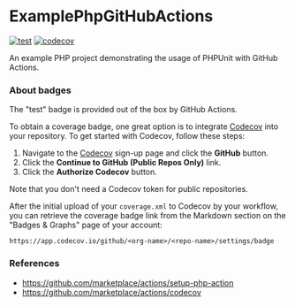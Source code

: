 # ExamplePhpGitHubActions

[![test](https://github.com/eylemugurel/ExamplePhpGitHubActions/actions/workflows/test.yml/badge.svg)](https://github.com/eylemugurel/ExamplePhpGitHubActions/actions/workflows/test.yml)
[![codecov](https://codecov.io/gh/eylemugurel/ExamplePhpGitHubActions/branch/main/graph/badge.svg?token=QD734AK8G8)](https://codecov.io/gh/eylemugurel/ExamplePhpGitHubActions)

An example PHP project demonstrating the usage of PHPUnit with GitHub Actions.

### About badges

The "test" badge is provided out of the box by GitHub Actions.

To obtain a coverage badge, one great option is to integrate [Codecov](https://about.codecov.io/) into your repository. To get started with Codecov, follow these steps:

1. Navigate to the [Codecov](https://about.codecov.io/sign-up/) sign-up page and click the **GitHub** button.
2. Click the **Continue to GitHub (Public Repos Only)** link.
3. Click the **Authorize Codecov** button.

Note that you don't need a Codecov token for public repositories.

After the initial upload of your `coverage.xml` to Codecov by your workflow, you can retrieve the coverage badge link from the Markdown section on the "Badges & Graphs" page of your account:
```
https://app.codecov.io/github/<org-name>/<repo-name>/settings/badge
```

### References
- https://github.com/marketplace/actions/setup-php-action
- https://github.com/marketplace/actions/codecov

